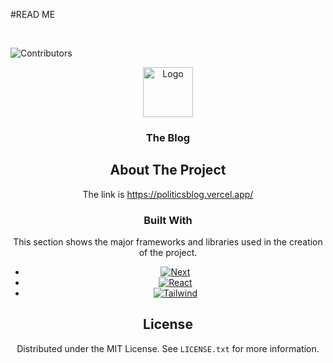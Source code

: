 #READ ME

<br />

![Contributors][contributors-shield]

<div align="center">
  <a href="https://github.com/BrianBravoski/gym_web">
    <img src="public/favicon.ico" alt="Logo" width="80" height="80">
  </a>

<h3 align="center">The Blog</h3>


<!-- ABOUT THE PROJECT -->
## About The Project




The link is https://politicsblog.vercel.app/
 
### Built With

This section shows the major frameworks and libraries used in the creation of the project.

* [![Next][next.js]][next-url]
* [![React][React.js]][React-url]
* [![Tailwind][Tailwind.css]][Tailwind-url]

<!-- LICENSE -->
## License

Distributed under the MIT License. See `LICENSE.txt` for more information.


<!--markdown Links-->
[contributors-shield]: https://img.shields.io/github/contributors/BrianBravoski/gym_web.svg?style=for-the-badge
[product-screenshot]: src/assets/images/Chuma-Gym.png
[next.js]: https://img.shields.io/badge/next.js-000000?style=for-the-badge&logo=nextdotjs&logoColor=white
[next-url]: https://nextjs.org/
[React.js]: https://img.shields.io/badge/React-20232A?style=for-the-badge&logo=react&logoColor=61DAFB
[React-url]: https://reactjs.org/
[Tailwind.css]: https://img.shields.io/badge/Tailwind-20232A?style=for-the-badge&logo=tailwindcss&logoColor=61DAFB
[Tailwind-url]: https://tailwindcss.com
